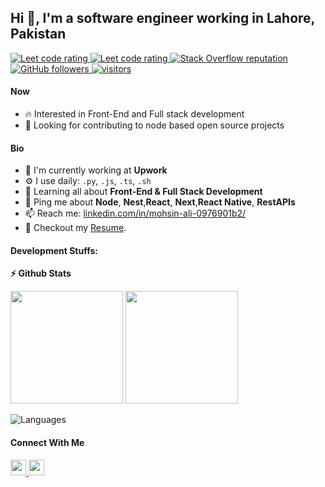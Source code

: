 ## Hi 👋, I'm a software engineer working in Lahore, Pakistan

<p align="left">
  <a href="https://leetcode.com/mohsinshakeel98/">
    <img src="https://cp-logo.vercel.app/leetcode/mohsinshakeel98" alt="Leet code rating" />
  </a>
  <a href="https://www.hackerrank.com/mohsinshakeel98">
    <img src="https://raw.githubusercontent.com/sudiptob2/cf-stats/main/output/rating.svg" alt="Leet code rating" />
  </a>
  <a href="https://stackoverflow.com/users/22177460/mohsin-ali">
    <img alt="Stack Overflow reputation" src="https://img.shields.io/stackexchange/stackoverflow/r/5921662?color=orange&label=reputation&logo=stackoverflow">
  </a>
  <a href="https://github.com/mohsinshakeel?tab=followers">
    <img alt="GitHub followers" src="https://img.shields.io/github/followers/mohsinshakeel?color=green&logo=github">
  </a>
  <a href="https://github.com/mohsinshakeel/">
    <img src="https://komarev.com/ghpvc/?username=mohsinshakeel" alt="visitors" />
  </a>

</p>

#### Now
- :fire: Interested in Front-End and Full stack development
- :calendar: Looking for contributing to node based open source projects 

#### Bio
- 🏢 I'm currently working at **Upwork**
- ⚙️ I use daily: `.py`, `.js`, `.ts`, `.sh`
- 🌱 Learning all about **Front-End & Full Stack Development**
- 💬 Ping me about **Node**, **Nest**,**React**, **Next**,**React Native**, **RestAPIs**
- 📫 Reach me: [linkedin.com/in/mohsin-ali-0976901b2/](https://www.linkedin.com/in/mohsin-ali-0976901b2/)
- 📝 Checkout my [Resume](Resume.pdf).

#### Development Stuffs:
<b>⚡ Github Stats</b>
<p float="left">
<img height="180em" src="https://github-readme-stats.vercel.app/api?username=mohsinshakeel&show_icons=true&hide_border=true&&count_private=true&include_all_commits=true" /> 
<img height="180em" src="https://github-readme-stats.vercel.app/api/top-langs/?username=mohsinshakeel&show_icons=true&hide_border=true&layout=compact&langs_count=15"/>
</p>


![Languages](https://wakatime.com/share/@a5c8f5bc-dadf-4b90-9d88-8f48a845cbd7/c0c5209d-e7c9-46eb-9442-7833fc26b224.svg)
<!-- ![Operating-Systems](https://wakatime.com/share/@a5c8f5bc-dadf-4b90-9d88-8f48a845cbd7/4c7b793c-2e67-4377-b7da-a6df08d65f28.svg) -->

#### Connect With Me

<p left="center">
  <a href="https://www.linkedin.com/in/mohsin-ali-0976901b2/">
    <img src="https://img.shields.io/badge/linkedin-%230077B5.svg?&style=for-the-badge&logo=linkedin&logoColor=white" height=25>
  </a> 
  <a href="mailto:mohsinshakeel98@gmail.com">
    <img src="https://img.shields.io/badge/Gmail-D14836?style=for-the-badge&logo=gmail&logoColor=white" height=25>
  </a>
</p>